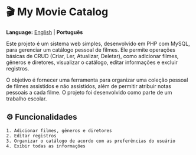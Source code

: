 # 🎬 My Movie Catalog

**Language:** [English](README.md) | **Português**

Este projeto é um sistema web simples, desenvolvido em PHP com MySQL, para gerenciar um catálogo pessoal de filmes. Ele permite operações básicas de CRUD (Criar, Ler, Atualizar, Deletar), como adicionar filmes, gêneros e diretores, visualizar o catálogo, editar informações e excluir registros.

O objetivo é fornecer uma ferramenta para organizar uma coleção pessoal de filmes assistidos e não assistidos, além de permitir atribuir notas pessoais a cada filme. O projeto foi desenvolvido como parte de um trabalho escolar.


## ⚙️ Funcionalidades

    1. Adicionar filmes, gêneros e diretores
    2. Editar registros
    3. Organizar o catálogo de acordo com as preferências do usuário
    4. Exibir todas as informações